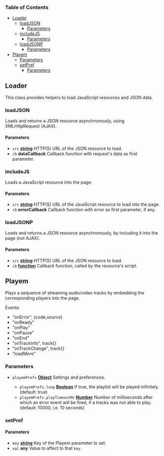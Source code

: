 <!-- Generated by documentation.js. Update this documentation by updating the source code. -->

### Table of Contents

*   [Loader][1]
    *   [loadJSON][2]
        *   [Parameters][3]
    *   [includeJS][4]
        *   [Parameters][5]
    *   [loadJSONP][6]
        *   [Parameters][7]
*   [Playem][8]
    *   [Parameters][9]
    *   [setPref][10]
        *   [Parameters][11]

## Loader

This class provides helpers to load JavaScript resources and JSON data.

### loadJSON

Loads and returns a JSON resource asynchronously, using XMLHttpRequest (AJAX).

#### Parameters

*   `src` **[string][12]** HTTP(S) URL of the JSON resource to load.
*   `cb` **dataCallback** Callback function with request's data as first parameter.

### includeJS

Loads a JavaScript resource into the page.

#### Parameters

*   `src` **[string][12]** HTTP(S) URL of the JavaScript resource to load into the page.
*   `cb` **errorCallback** Callback function with error as first parameter, if any.

### loadJSONP

Loads and returns a JSON resource asynchronously, by including it into the page (not AJAX).

#### Parameters

*   `src` **[string][12]** HTTP(S) URL of the JSON resource to load.
*   `cb` **[function][13]** Callback function, called by the resource's script.

## Playem

Plays a sequence of streaming audio/video tracks by embedding the corresponding players
into the page.

Events:

*   "onError", {code,source}
*   "onReady"
*   "onPlay"
*   "onPause"
*   "onEnd"
*   "onTrackInfo", track{}
*   "onTrackChange", track{}
*   "loadMore"

### Parameters

*   `playemPrefs` **[Object][14]** Settings and preferences.

    *   `playemPrefs.loop` **[Boolean][15]** If true, the playlist will be played infinitely. (default: true)
    *   `playemPrefs.playTimeoutMs` **[Number][16]** Number of milliseconds after which an error event will be fired, if a tracks was not able to play. (default: 10000, i.e. 10 seconds)

### setPref

#### Parameters

*   `key` **[string][12]** Key of the Playem parameter to set.
*   `val` **any** Value to affect to that `key`.

[1]: #loader

[2]: #loadjson

[3]: #parameters

[4]: #includejs

[5]: #parameters-1

[6]: #loadjsonp

[7]: #parameters-2

[8]: #playem

[9]: #parameters-3

[10]: #setpref

[11]: #parameters-4

[12]: https://developer.mozilla.org/docs/Web/JavaScript/Reference/Global_Objects/String

[13]: https://developer.mozilla.org/docs/Web/JavaScript/Reference/Statements/function

[14]: https://developer.mozilla.org/docs/Web/JavaScript/Reference/Global_Objects/Object

[15]: https://developer.mozilla.org/docs/Web/JavaScript/Reference/Global_Objects/Boolean

[16]: https://developer.mozilla.org/docs/Web/JavaScript/Reference/Global_Objects/Number

